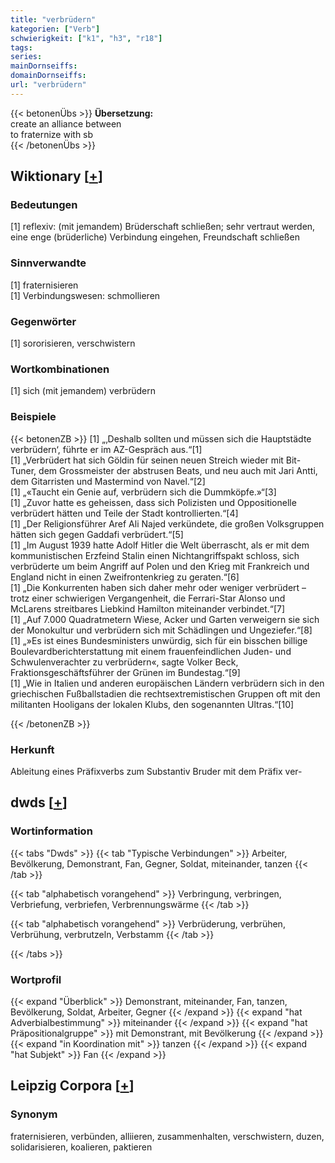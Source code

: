 ```yaml
---
title: "verbrüdern"
kategorien: ["Verb"]
schwierigkeit: ["k1", "h3", "r18"]
tags:
series:
mainDornseiffs:
domainDornseiffs:
url: "verbrüdern"
---
```


{{< betonenÜbs >}}
**Übersetzung:**  
create an alliance  between  
to fraternize with sb  
{{< /betonenÜbs >}}

## Wiktionary [[+](https://de.wiktionary.org/wiki/verbrüdern)]

### Bedeutungen
[1] reflexiv: (mit jemandem) Brüderschaft schließen; sehr vertraut werden, eine enge (brüderliche) Verbindung eingehen, Freundschaft schließen  

### Sinnverwandte
[1] fraternisieren  
[1] Verbindungswesen: schmollieren  

### Gegenwörter
[1] sororisieren, verschwistern  

### Wortkombinationen
[1] sich (mit jemandem) verbrüdern  

### Beispiele
{{< betonenZB >}}
[1] „‚Deshalb sollten und müssen sich die Hauptstädte verbrüdern‘, führte er im AZ-Gespräch aus.“[1]  
[1] „Verbrüdert hat sich Göldin für seinen neuen Streich wieder mit Bit-Tuner, dem Grossmeister der abstrusen Beats, und neu auch mit Jari Antti, dem Gitarristen und Mastermind von Navel.“[2]  
[1] „«Taucht ein Genie auf, verbrüdern sich die Dummköpfe.»“[3]  
[1] „Zuvor hatte es geheissen, dass sich Polizisten und Oppositionelle verbrüdert hätten und Teile der Stadt kontrollierten.“[4]  
[1] „Der Religionsführer Aref Ali Najed verkündete, die großen Volksgruppen hätten sich gegen Gaddafi verbrüdert.“[5]  
[1] „Im August 1939 hatte Adolf Hitler die Welt überrascht, als er mit dem kommunistischen Erzfeind Stalin einen Nichtangriffspakt schloss, sich verbrüderte um beim Angriff auf Polen und den Krieg mit Frankreich und England nicht in einen Zweifrontenkrieg zu geraten.“[6]  
[1] „Die Konkurrenten haben sich daher mehr oder weniger verbrüdert – trotz einer schwierigen Vergangenheit, die Ferrari-Star Alonso und McLarens streitbares Liebkind Hamilton miteinander verbindet.“[7]  
[1] „Auf 7.000 Quadratmetern Wiese, Acker und Garten verweigern sie sich der Monokultur und verbrüdern sich mit Schädlingen und Ungeziefer.“[8]  
[1] „»Es ist eines Bundesministers unwürdig, sich für ein bisschen billige Boulevardberichterstattung mit einem frauenfeindlichen Juden- und Schwulenverachter zu verbrüdern«, sagte Volker Beck, Fraktionsgeschäftsführer der Grünen im Bundestag.“[9]  
[1] „Wie in Italien und anderen europäischen Ländern verbrüdern sich in den griechischen Fußballstadien die rechtsextremistischen Gruppen oft mit den militanten Hooligans der lokalen Klubs, den sogenannten Ultras.“[10]  

{{< /betonenZB >}}
### Herkunft
Ableitung eines Präfixverbs zum Substantiv Bruder mit dem Präfix ver-  



## dwds [[+](https://www.dwds.de/wb/verbrüdern)]

### Wortinformation
{{< tabs "Dwds" >}}
{{< tab "Typische Verbindungen" >}}
Arbeiter, Bevölkerung, Demonstrant, Fan, Gegner, Soldat, miteinander, tanzen
{{< /tab >}}

{{< tab "alphabetisch vorangehend" >}}
Verbringung, verbringen, Verbriefung, verbriefen, Verbrennungswärme
{{< /tab >}}

{{< tab "alphabetisch vorangehend" >}}
Verbrüderung, verbrühen, Verbrühung, verbrutzeln, Verbstamm
{{< /tab >}}

{{< /tabs >}}

### Wortprofil
{{< expand "Überblick" >}} Demonstrant, miteinander, Fan, tanzen, Bevölkerung, Soldat, Arbeiter, Gegner {{< /expand >}}
{{< expand "hat Adverbialbestimmung" >}} miteinander {{< /expand >}}
{{< expand "hat Präpositionalgruppe" >}} mit Demonstrant, mit Bevölkerung {{< /expand >}}
{{< expand "in Koordination mit" >}} tanzen {{< /expand >}}
{{< expand "hat Subjekt" >}} Fan {{< /expand >}}

## Leipzig Corpora [[+](https://corpora.uni-leipzig.de/en/res?word=verbrüdern&corpusId=deu_newscrawl-public_2018)]


### Synonym
fraternisieren, verbünden, alliieren, zusammenhalten, verschwistern, duzen, solidarisieren, koalieren, paktieren

